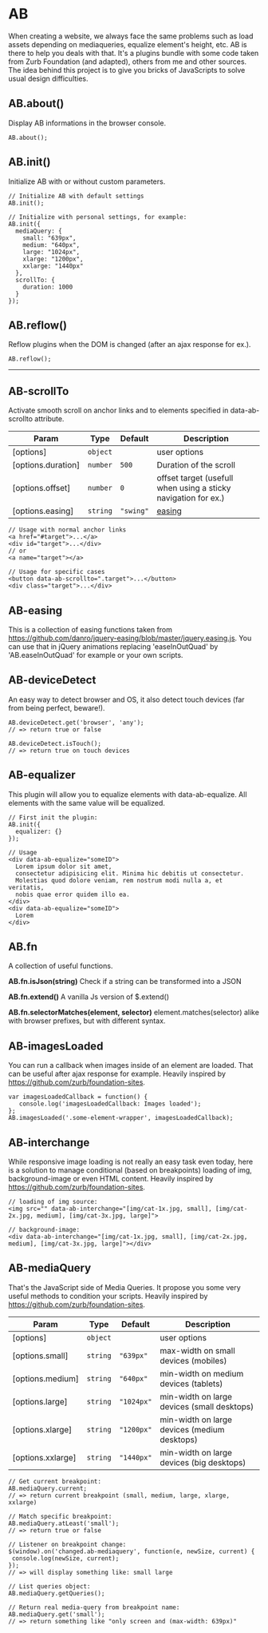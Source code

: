 AB
=======
When creating a website, we always face the same problems such as load assets depending on mediaqueries, equalize element's height, etc. AB is there to help you deals with that. It's a plugins bundle with some code taken from Zurb Foundation (and adapted), others from me and other sources. The idea behind this project is to give you bricks of JavaScripts to solve usual design difficulties.

AB.about()
----------
Display AB informations in the browser console.

    AB.about();

AB.init()
---------
Initialize AB with or without custom parameters.

    // Initialize AB with default settings
    AB.init();
    
    // Initialize with personal settings, for example:
    AB.init({
      mediaQuery: {
        small: "639px",
        medium: "640px",
        large: "1024px",
        xlarge: "1200px",
        xxlarge: "1440px"
      },
      scrollTo: {
        duration: 1000
      }
    });

AB.reflow()
-----------
Reflow plugins when the DOM is changed (after an ajax response for ex.).

    AB.reflow();


----------

AB-scrollTo
-----------
Activate smooth scroll on anchor links and to elements specified in data-ab-scrollto attribute.

| Param | Type | Default | Description |
| --- | --- | --- | --- |
| [options] | <code>object</code> |  | user options |
| [options.duration] | <code>number</code> | <code>500</code> | Duration of the scroll |
| [options.offset] | <code>number</code> | <code>0</code> | offset target (usefull when using a sticky navigation for ex.) |
| [options.easing] | <code>string</code> | <code>&quot;swing&quot;</code> | [easing](easing) |


    // Usage with normal anchor links
    <a href="#target">...</a> 
    <div id="target">...</div>
    // or
    <a name="target"></a>
    
    // Usage for specific cases
    <button data-ab-scrollto=".target">...</button>
    <div class="target">...</div>

AB-easing
---------
This is a collection of easing functions taken from https://github.com/danro/jquery-easing/blob/master/jquery.easing.js.
You can use that in jQuery animations replacing 'easeInOutQuad' by 'AB.easeInOutQuad' for example or your own scripts.

AB-deviceDetect
---------------
An easy way to detect browser and OS, it also detect touch devices (far from being perfect, beware!).

    AB.deviceDetect.get('browser', 'any');
    // => return true or false
    
    AB.deviceDetect.isTouch();
    // => return true on touch devices

AB-equalizer
------------

This plugin will allow you to equalize elements with data-ab-equalize. All elements with the same value will be equalized.

    // First init the plugin:
    AB.init({
      equalizer: {}
    });
    
    // Usage
    <div data-ab-equalize="someID">
      Lorem ipsum dolor sit amet,
      consectetur adipisicing elit. Minima hic debitis ut consectetur.
      Molestias quod dolore veniam, rem nostrum modi nulla a, et veritatis,
      nobis quae error quidem illo ea.
    </div>
    <div data-ab-equalize="someID">
      Lorem
    </div> 

AB.fn
-----
A collection of useful functions.

**AB.fn.isJson(string)**
Check if a string can be transformed into a JSON

**AB.fn.extend()**
A vanilla Js version of $.extend()

**AB.fn.selectorMatches(element, selector)**
element.matches(selector) alike with browser prefixes, but with different syntax.

AB-imagesLoaded
---------------
You can run a callback when images inside of an element are loaded.
That can be useful after ajax response for example.
Heavily inspired by https://github.com/zurb/foundation-sites.

    var imagesLoadedCallback = function() {
       console.log('imagesLoadedCallback: Images loaded');
    };
    AB.imagesLoaded('.some-element-wrapper', imagesLoadedCallback);

AB-interchange
--------------
While responsive image loading is not really an easy task even today, here is a solution to manage conditional (based on breakpoints) loading of img, background-image or even HTML content.
Heavily inspired by https://github.com/zurb/foundation-sites.

    // loading of img source:
    <img src="" data-ab-interchange="[img/cat-1x.jpg, small], [img/cat-2x.jpg, medium], [img/cat-3x.jpg, large]">
    
    // background-image:
    <div data-ab-interchange="[img/cat-1x.jpg, small], [img/cat-2x.jpg, medium], [img/cat-3x.jpg, large]"></div>

AB-mediaQuery
-------------
That's the JavaScript side of Media Queries. 
It propose you some very useful methods to condition your scripts.
Heavily inspired by https://github.com/zurb/foundation-sites.

| Param | Type | Default | Description |
| --- | --- | --- | --- |
| [options] | <code>object</code> |  | user options |
| [options.small] | <code>string</code> | <code>&quot;639px&quot;</code> | max-width on small devices (mobiles) |
| [options.medium] | <code>string</code> | <code>&quot;640px&quot;</code> | min-width on medium devices (tablets) |
| [options.large] | <code>string</code> | <code>&quot;1024px&quot;</code> | min-width on large devices (small desktops) |
| [options.xlarge] | <code>string</code> | <code>&quot;1200px&quot;</code> | min-width on large devices (medium desktops) |
| [options.xxlarge] | <code>string</code> | <code>&quot;1440px&quot;</code> | min-width on large devices (big desktops) |


    // Get current breakpoint:
    AB.mediaQuery.current;
    // => return current breakpoint (small, medium, large, xlarge, xxlarge)
    
    // Match specific breakpoint:
    AB.mediaQuery.atLeast('small');
    // => return true or false 
    
    // Listener on breakpoint change:
    $(window).on('changed.ab-mediaquery', function(e, newSize, current) {
     console.log(newSize, current);
    });
    // => will display something like: small large 
    
    // List queries object:
    AB.mediaQuery.getQueries(); 
    
    // Return real media-query from breakpoint name:
    AB.mediaQuery.get('small');
    // => return something like "only screen and (max-width: 639px)"

